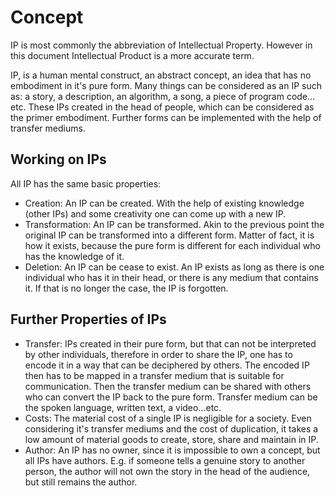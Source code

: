 # Concept
IP is most commonly the abbreviation of Intellectual Property. However in this document Intellectual Product is a more accurate term.

IP, is a human mental construct, an abstract concept, an idea that has no embodiment in it's pure form. Many things can be considered as an IP such as: a story, a description, an algorithm, a song, a piece of program code... etc. These IPs created in the head of people, which can be considered as the primer embodiment. Further forms can be implemented with the help of transfer mediums.  
## Working on IPs
All IP has the same basic properties:
- Creation: An IP can be created. With the help of existing knowledge (other IPs) and some creativity one can come up with a new IP.
- Transformation: An IP can be transformed. Akin to the previous point the original IP can be transformed into a different form. Matter of fact, it is how it exists, because the pure form is different for each individual who has the knowledge of it.
- Deletion: An IP can be cease to exist. An IP exists as long as there is one individual who has it in their head, or there is any medium that contains it. If that is no longer the case, the IP is forgotten.
## Further Properties of IPs
- Transfer: IPs created in their pure form, but that can not be interpreted by other individuals, therefore in order to share the IP, one has to encode it in a way that can be deciphered by others. The encoded IP then has to be mapped in a transfer medium that is suitable for communication. Then the transfer medium can be shared with others who can convert the IP back to the pure form.
  Transfer medium can be the spoken language, written text, a video...etc.
- Costs: The material cost of a single IP is negligible for a society. Even considering it's transfer mediums and the cost of duplication, it takes a low amount of material goods to create, store, share and maintain in IP.
- Author: An IP has no owner, since it is impossible to own a concept, but all IPs have authors. E.g. if someone tells a genuine story to another person, the author will not own the story in the head of the audience, but still remains the author.